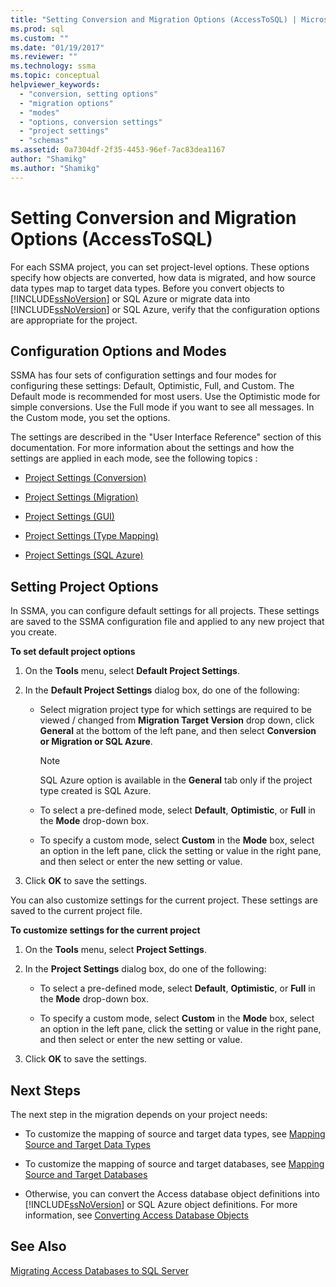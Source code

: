 ```yaml
---
title: "Setting Conversion and Migration Options (AccessToSQL) | Microsoft Docs"
ms.prod: sql
ms.custom: ""
ms.date: "01/19/2017"
ms.reviewer: ""
ms.technology: ssma
ms.topic: conceptual
helpviewer_keywords: 
  - "conversion, setting options"
  - "migration options"
  - "modes"
  - "options, conversion settings"
  - "project settings"
  - "schemas"
ms.assetid: 0a7304df-2f35-4453-96ef-7ac83dea1167
author: "Shamikg"
ms.author: "Shamikg"
---
```

# Setting Conversion and Migration Options (AccessToSQL)
For each SSMA project, you can set project-level options. These options specify how objects are converted, how data is migrated, and how source data types map to target data types. Before you convert objects to [!INCLUDE[ssNoVersion](../../includes/ssnoversion-md.md)] or SQL Azure or migrate data into [!INCLUDE[ssNoVersion](../../includes/ssnoversion-md.md)] or SQL Azure, verify that the configuration options are appropriate for the project.  
  
## Configuration Options and Modes  
SSMA has four sets of configuration settings and four modes for configuring these settings: Default, Optimistic, Full, and Custom. The Default mode is recommended for most users. Use the Optimistic mode for simple conversions. Use the Full mode if you want to see all messages. In the Custom mode, you set the options.  
  
The settings are described in the "User Interface Reference" section of this documentation. For more information about the settings and how the settings are applied in each mode, see the following topics :  
  
-   [Project Settings (Conversion)](https://msdn.microsoft.com/bcebc635-c638-4ddb-924c-b9ccfef86388)  
  
-   [Project Settings (Migration)](https://msdn.microsoft.com/4caebc9c-8680-4b99-a8fa-89c43161c95d)  
  
-   [Project Settings (GUI)](https://msdn.microsoft.com/cf06baf1-8714-48a3-95dc-781f6ca53693)  
  
-   [Project Settings (Type Mapping)](https://msdn.microsoft.com/b87b9683-abed-4677-8c50-18bdba704655)  
  
-   [Project Settings (SQL Azure)](https://msdn.microsoft.com/bbb8a204-d0e4-4f0b-9709-271feb1f136e)  
  
## Setting Project Options  
In SSMA, you can configure default settings for all projects. These settings are saved to the SSMA configuration file and applied to any new project that you create.  
  
**To set default project options**  
  
1.  On the **Tools** menu, select **Default Project Settings**.  
  
2.  In the **Default Project Settings** dialog box, do one of the following:  
  
    -   Select migration project type for which settings are required to be viewed / changed from **Migration Target Version** drop down, click **General** at the bottom of the left pane, and then select **Conversion or Migration or SQL Azure**.  
  
        > [!NOTE]  
        > SQL Azure option is available in the **General** tab only if the project type created is SQL Azure.  
  
    -   To select a pre-defined mode, select **Default**, **Optimistic**, or **Full** in the **Mode** drop-down box.  
  
    -   To specify a custom mode, select **Custom** in the **Mode** box, select an option in the left pane, click the setting or value in the right pane, and then select or enter the new setting or value.  
  
3.  Click **OK** to save the settings.  
  
You can also customize settings for the current project. These settings are saved to the current project file.  
  
**To customize settings for the current project**  
  
1.  On the **Tools** menu, select **Project Settings**.  
  
2.  In the **Project Settings** dialog box, do one of the following:  
  
    -   To select a pre-defined mode, select **Default**, **Optimistic**, or **Full** in the **Mode** drop-down box.  
  
    -   To specify a custom mode, select **Custom** in the **Mode** box, select an option in the left pane, click the setting or value in the right pane, and then select or enter the new setting or value.  
  
3.  Click **OK** to save the settings.  
  
## Next Steps  
The next step in the migration depends on your project needs:  
  
-   To customize the mapping of source and target data types, see [Mapping Source and Target Data Types](mapping-source-and-target-data-types-accesstosql.md)  
  
-   To customize the mapping of source and target databases, see [Mapping Source and Target Databases](mapping-source-and-target-databases-accesstosql.md)  
  
-   Otherwise, you can convert the Access database object definitions into [!INCLUDE[ssNoVersion](../../includes/ssnoversion-md.md)] or SQL Azure object definitions. For more information, see [Converting Access Database Objects](converting-access-database-objects-accesstosql.md)  
  
## See Also  
[Migrating Access Databases to SQL Server](migrating-access-databases-to-sql-server-azure-sql-db-accesstosql.md)  
  
